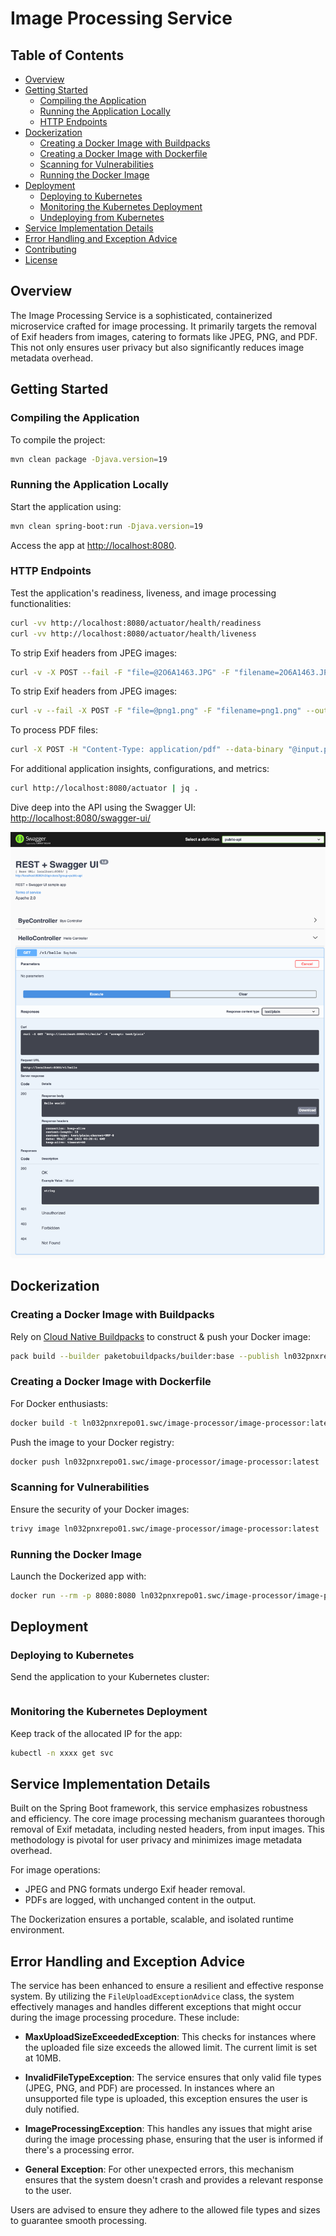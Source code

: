 # Image Processing Service

## Table of Contents

- [Overview](#overview)
- [Getting Started](#getting-started)
    - [Compiling the Application](#compiling-the-application)
    - [Running the Application Locally](#running-the-application-locally)
    - [HTTP Endpoints](#http-endpoints)
- [Dockerization](#dockerization)
    - [Creating a Docker Image with Buildpacks](#creating-a-docker-image-with-buildpacks)
    - [Creating a Docker Image with Dockerfile](#creating-a-docker-image-with-dockerfile)
    - [Scanning for Vulnerabilities](#scanning-for-vulnerabilities)
    - [Running the Docker Image](#running-the-docker-image)
- [Deployment](#deployment)
    - [Deploying to Kubernetes](#deploying-to-kubernetes)
    - [Monitoring the Kubernetes Deployment](#monitoring-the-kubernetes-deployment)
    - [Undeploying from Kubernetes](#undeploying-from-kubernetes)
- [Service Implementation Details](#service-implementation-details)
- [Error Handling and Exception Advice](#error-handling-and-exception-advice)
- [Contributing](#contributing)
- [License](#license)

## Overview

The Image Processing Service is a sophisticated, containerized microservice crafted for image processing. It primarily
targets the removal of Exif headers from images, catering to formats like JPEG, PNG, and PDF. This not only ensures user
privacy but also significantly reduces image metadata overhead.

## Getting Started

### Compiling the Application

To compile the project:

```bash
mvn clean package -Djava.version=19
```

### Running the Application Locally

Start the application using:

```bash
mvn clean spring-boot:run -Djava.version=19
```

Access the app at [http://localhost:8080](http://localhost:8080).

### HTTP Endpoints

Test the application's readiness, liveness, and image processing functionalities:

```bash
curl -vv http://localhost:8080/actuator/health/readiness
curl -vv http://localhost:8080/actuator/health/liveness
```

To strip Exif headers from JPEG images:

```bash
curl -v -X POST --fail -F "file=@2O6A1463.JPG" -F "filename=2O6A1463.JPG" --output modified_2O6A1463.JPG --location http://localhost:8080/v1/image/process
```

To strip Exif headers from JPEG images:

```bash
curl -v --fail -X POST -F "file=@png1.png" -F "filename=png1.png" --output modified_png1.png --location http://localhost:8080/v1/image/process
```

To process PDF files:

```bash
curl -X POST -H "Content-Type: application/pdf" --data-binary "@input.pdf" http://localhost:8080/process > output.pdf
```

For additional application insights, configurations, and metrics:

```bash
curl http://localhost:8080/actuator | jq .
```

Dive deep into the API using the Swagger UI: [http://localhost:8080/swagger-ui/](http://localhost:8080/swagger-ui/)

![Swagger UI](./docs/swagger-ui.png "Swagger UI")

## Dockerization

### Creating a Docker Image with Buildpacks

Rely on [Cloud Native Buildpacks](https://buildpacks.io) to construct & push your Docker image:

```bash 
pack build --builder paketobuildpacks/builder:base --publish ln032pnxrepo01.swc/image-processor/image-processor:latest .
```

### Creating a Docker Image with Dockerfile

For Docker enthusiasts:

```bash
docker build -t ln032pnxrepo01.swc/image-processor/image-processor:latest .
```

Push the image to your Docker registry:

```bash
docker push ln032pnxrepo01.swc/image-processor/image-processor:latest
```

### Scanning for Vulnerabilities

Ensure the security of your Docker images:

```bash
trivy image ln032pnxrepo01.swc/image-processor/image-processor:latest
```

### Running the Docker Image

Launch the Dockerized app with:

```bash
docker run --rm -p 8080:8080 ln032pnxrepo01.swc/image-processor/image-processor:latest 
```

## Deployment

### Deploying to Kubernetes

Send the application to your Kubernetes cluster:

```bash

```

### Monitoring the Kubernetes Deployment

Keep track of the allocated IP for the app:

```bash
kubectl -n xxxx get svc
```

## Service Implementation Details

Built on the Spring Boot framework, this service emphasizes robustness and efficiency. The core image processing
mechanism guarantees thorough removal of Exif metadata, including nested headers, from input images. This methodology is
pivotal for user privacy and minimizes image metadata overhead.

For image operations:

- JPEG and PNG formats undergo Exif header removal.
- PDFs are logged, with unchanged content in the output.

The Dockerization ensures a portable, scalable, and isolated runtime environment.

## Error Handling and Exception Advice

The service has been enhanced to ensure a resilient and effective response system. By utilizing
the `FileUploadExceptionAdvice` class, the system effectively manages and handles different exceptions that might occur
during the image processing procedure. These include:

- **MaxUploadSizeExceededException**: This checks for instances where the uploaded file size exceeds the allowed limit.
  The current limit is set at 10MB.

- **InvalidFileTypeException**: The service ensures that only valid file types (JPEG, PNG, and PDF) are processed. In
  instances where an unsupported file type is uploaded, this exception ensures the user is duly notified.

- **ImageProcessingException**: This handles any issues that might arise during the image processing phase, ensuring
  that the user is informed if there's a processing error.

- **General Exception**: For other unexpected errors, this mechanism ensures that the system doesn't crash and provides
  a relevant response to the user.

Users are advised to ensure they adhere to the allowed file types and sizes to guarantee smooth processing.

